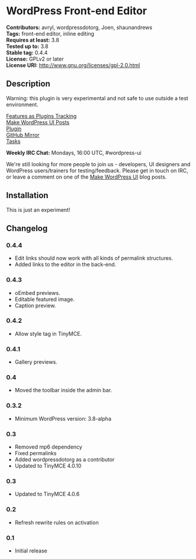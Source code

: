 # WordPress Front-end Editor

**Contributors:** avryl, wordpressdotorg, Joen, shaunandrews  
**Tags:** front-end editor, inline editing  
**Requires at least:** 3.8  
**Tested up to:** 3.8  
**Stable tag:** 0.4.4  
**License:** GPLv2 or later  
**License URI:** http://www.gnu.org/licenses/gpl-2.0.html

## Description

Warning: this plugin is very experimental and not safe to use outside a test environment.

[Features as Plugins Tracking](http://make.wordpress.org/core/features-as-plugins/)  
[Make WordPress UI Posts](http://make.wordpress.org/ui/tag/front-end-editor/)  
[Plugin](http://wordpress.org/plugins/wp-front-end-editor/)  
[GitHub Mirror](https://github.com/avryl/wp-front-end-editor)  
[Tasks](https://docs.google.com/spreadsheet/ccc?key=0AjPkPpRo7PoWdERlR096M3RtRnpXOS10X2l3T0JXa2c)

**Weekly IRC Chat:** Mondays, 16:00 UTC, #wordpress-ui

We're still looking for more people to join us - developers, UI designers and WordPress users/trainers for testing/feedback. Please get in touch on IRC, or leave a comment on one of the [Make WordPress UI](http://make.wordpress.org/ui/tag/front-end-editor/) blog posts.

## Installation

This is just an experiment!

## Changelog

### 0.4.4

* Edit links should now work with all kinds of permalink structures.
* Added links to the editor in the back-end.

### 0.4.3

* oEmbed previews.
* Editable featured image.
* Caption preview.

### 0.4.2

* Allow style tag in TinyMCE.

### 0.4.1

* Gallery previews.

### 0.4

* Moved the toolbar inside the admin bar.

### 0.3.2

* Minimum WordPress version: 3.8-alpha

### 0.3

* Removed mp6 dependency
* Fixed permalinks
* Added wordpressdotorg as a contributor
* Updated to TinyMCE 4.0.10

### 0.3

* Updated to TinyMCE 4.0.6

### 0.2

* Refresh rewrite rules on activation

### 0.1

* Initial release